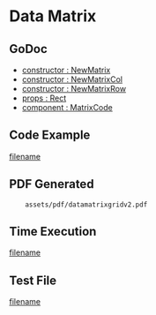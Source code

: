 # Data Matrix

## GoDoc
* [constructor : NewMatrix](https://pkg.go.dev/github.com/johnfercher/maroto/v2/pkg/components/code#NewMatrix)
* [constructor : NewMatrixCol](https://pkg.go.dev/github.com/johnfercher/maroto/v2/pkg/components/code#NewMatrixCol)
* [constructor : NewMatrixRow](https://pkg.go.dev/github.com/johnfercher/maroto/v2/pkg/components/code#NewMatrixRow)
* [props : Rect](https://pkg.go.dev/github.com/johnfercher/maroto/v2/pkg/props#Rect)
* [component : MatrixCode](https://pkg.go.dev/github.com/johnfercher/maroto/v2/pkg/components/code#MatrixCode)

## Code Example
[filename](../../assets/examples/datamatrixgrid/v2/main.go ':include :type=code')

## PDF Generated
```pdf
	assets/pdf/datamatrixgridv2.pdf
```

## Time Execution
[filename](../../assets/text/datamatrixgridv2.txt  ':include :type=code')

## Test File
[filename](https://raw.githubusercontent.com/johnfercher/maroto/master/test/maroto/examples/datamatrixgrid.json  ':include :type=code')